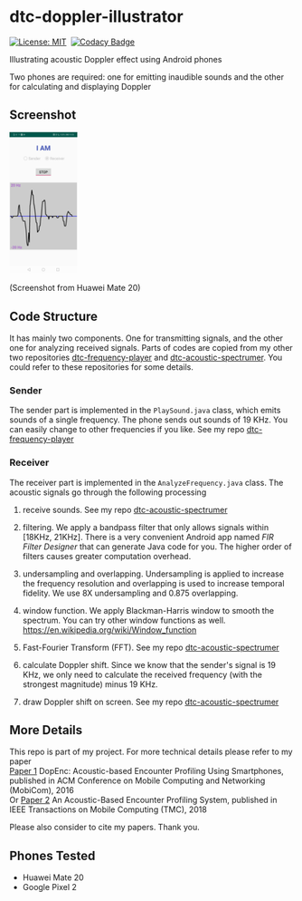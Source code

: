 # dtc-doppler-illustrator

[![License: MIT](https://img.shields.io/badge/License-MIT-yellow.svg)](https://opensource.org/licenses/MIT)&nbsp;
[![Codacy Badge](https://api.codacy.com/project/badge/Grade/af2e28a6c64745ac81552ab1dd3499ad)](https://www.codacy.com/app/dtczhl/dtc-doppler-illustrator?utm_source=github.com&amp;utm_medium=referral&amp;utm_content=dtczhl/dtc-doppler-illustrator&amp;utm_campaign=Badge_Grade)  

Illustrating acoustic Doppler effect using Android phones

Two phones are required: one for emitting inaudible sounds and the other for calculating and displaying Doppler

## Screenshot

<img src="image/screenshot.jpg" width="120" alt="screenshot" />   

(Screenshot from Huawei Mate 20)

## Code Structure

It has mainly two components. One for transmitting signals, and the other one for analyzing received signals. Parts of codes are copied from my other two repositories [dtc-frequency-player](https://github.com/dtczhl/dtc-frequency-player) and [dtc-acoustic-spectrumer](https://github.com/dtczhl/dtc-acoustic-spectrumer). You could refer to these repositories for some details.

### Sender
The sender part is implemented in the `PlaySound.java` class, which emits sounds of a single frequency. The phone sends out sounds of 19 KHz. You can easily change to other frequencies if you like. See my repo [dtc-frequency-player](https://github.com/dtczhl/dtc-frequency-player)

### Receiver
The receiver part is implemented in the `AnalyzeFrequency.java` class. The acoustic signals go through the following processing

1)  receive sounds. See my repo [dtc-acoustic-spectrumer](https://github.com/dtczhl/dtc-acoustic-spectrumer)

2)  filtering. We apply a bandpass filter that only allows signals within \[18KHz, 21KHz\]. There is a very convenient Android app named *FIR Filter Designer* that can generate Java code for you. The higher order of filters causes greater computation overhead.

2)  undersampling and overlapping. Undersampling is applied to increase the frequency resolution and overlapping is used to increase temporal fidelity. We use 8X undersampling and 0.875 overlapping.

3)  window function. We apply Blackman-Harris window to smooth the spectrum. You can try other window functions as well. <https://en.wikipedia.org/wiki/Window_function>

4)  Fast-Fourier Transform (FFT). See my repo [dtc-acoustic-spectrumer](https://github.com/dtczhl/dtc-acoustic-spectrumer)

5)  calculate Doppler shift. Since we know that the sender's signal is 19 KHz, we only need to calculate the received frequency (with the strongest magnitude) minus 19 KHz.

6)  draw Doppler shift on screen. See my repo [dtc-acoustic-spectrumer](https://github.com/dtczhl/dtc-acoustic-spectrumer)

## More Details

This repo is part of my project. For more technical details please refer to my paper   
[Paper 1](https://www.huanlezhang.com/publication/conference/dopenc_mobicom_16/paper.pdf) DopEnc: Acoustic-based Encounter Profiling Using Smartphones, published in ACM Conference on Mobile Computing and Networking (MobiCom), 2016   
Or [Paper 2](https://www.huanlezhang.com/publication/journal/dopenc_tmc_18/paper.pdf) An Acoustic-Based Encounter Profiling System, published in IEEE Transactions on Mobile Computing (TMC), 2018

Please also consider to cite my papers. Thank you.

## Phones Tested
*   Huawei Mate 20
*   Google Pixel 2
